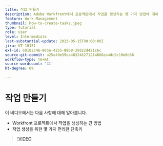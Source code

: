 ```yaml
---
title: 작업 만들기
description: Adobe Workfront에서 프로젝트에서 작업을 생성하는 몇 가지 방법에 대해 알아봅니다.
feature: Work Management
thumbnail: how-to-create-tasks.jpeg
type: Tutorial
role: User
level: Intermediate
last-substantial-update: 2023-05-15T00:00:00Z
jira: KT-10151
exl-id: 68102c46-80be-4255-89b8-38022d421c6c
source-git-commit: a25a49e59ca483246271214886ea4dc9c10e8d66
workflow-type: tm+mt
source-wordcount: '41'
ht-degree: 0%

---
```


# 작업 만들기

이 비디오에서는 다음 사항에 대해 알아봅니다.

* Workfront 프로젝트에서 작업을 생성하는 긴 방법
* 작업 생성을 위한 몇 가지 편리한 단축키

>[!VIDEO](https://video.tv.adobe.com/v/3419372/?quality=12&learn=on)
